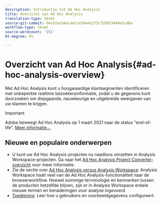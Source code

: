 ```yaml
---
description: Introductie tot Ad Hoc Analysis
title: Overzicht van Ad Hoc Analysis
translation-type: tm+mt
source-git-commit: d4cb2acb4ecaecce3644a2f3cf29913440e5cd6a
workflow-type: tm+mt
source-wordcount: '151'
ht-degree: 6%

---
```



# Overzicht van Ad Hoc Analysis{#ad-hoc-analysis-overview}

Met Ad Hoc Analysis kunt u hoogwaardige klantsegmenten identificeren met onbeperkte realtime bezoekersinformatie, zodat u de gegevens kunt doorzoeken om diepgaande, nauwkeurige en uitgebreide weergaven van uw klanten te krijgen.

>[!IMPORTANT]
>
>Adobe beweegt Ad Hoc Analysis op 1 maart 2021 naar de status &quot;end-of-life&quot;. [Meer informatie...](https://adobe.ly/discoverworkspace).

## Nieuwe en populaire onderwerpen

* U kunt uw Ad Hoc Analysis-projecten nu naadloos omzetten in Analysis Workspace-projecten. Ga naar het [Ad Hoc Analysis Project Converter-overzicht](/help/analyze/ad-hoc-analysis/c-aha-project-converter/aha2aw-overview.md) voor meer informatie.
* Zie de sectie over [Ad Hoc Analysis versus Analysis Workspace](/help/analyze/analysis-workspace/workspace-faq/adhocanalysis-vs-analysisworkspace.md): Analysis Workspace haalt veel van de Ad Hoc Analysis-functionaliteit naar de browserworkflow. Hoewel sommige terminologie en kenmerken tussen de producten hetzelfde blijven, zijn er in Analysis Workspace enkele nieuwe termen en benaderingen voor analyse ingevoerd.
* [Toediening](/help/analyze/ad-hoc-analysis/c-administration.md): Leer hoe u gebruikers en voorbeeldgegevens configureert.
